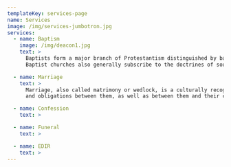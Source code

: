 ```yaml
---
templateKey: services-page
name: Services
image: /img/services-jumbotron.jpg
services:
  - name: Baptism
    image: /img/deacon1.jpg
    text: >
      Baptists form a major branch of Protestantism distinguished by baptizing professing Christian believers only, and doing so by complete immersion. 
      Baptist churches also generally subscribe to the doctrines of soul competency, sola fide, sola scriptura and congregationalist church government.

  - name: Marriage
    text: >
      Marriage, also called matrimony or wedlock, is a culturally recognised union between people, called spouses, that establishes rights 
      and obligations between them, as well as between them and their children, and between them and their in-laws.

  - name: Confession
    text: >

  - name: Funeral
    text: >

  - name: EDIR
    text: >
---
```

